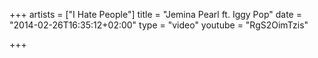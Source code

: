 +++
artists = ["I Hate People"]
title = "Jemina Pearl ft. Iggy Pop"
date = "2014-02-26T16:35:12+02:00"
type = "video"
youtube = "RgS2OimTzis"

+++
